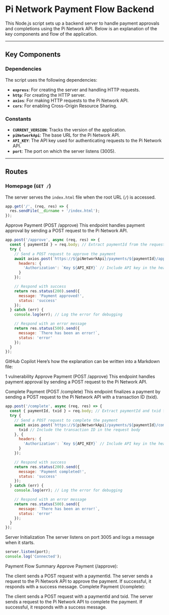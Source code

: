 # Pi Network Payment Flow Backend

This Node.js script sets up a backend server to handle payment approvals and completions using the Pi Network API. Below is an explanation of the key components and flow of the application.

---

## Key Components

### Dependencies
The script uses the following dependencies:
- **`express`**: For creating the server and handling HTTP requests.
- **`http`**: For creating the HTTP server.
- **`axios`**: For making HTTP requests to the Pi Network API.
- **`cors`**: For enabling Cross-Origin Resource Sharing.

### Constants
- **`CURRENT_VERSION`**: Tracks the version of the application.
- **`piNetworkApi`**: The base URL for the Pi Network API.
- **`API_KEY`**: The API key used for authenticating requests to the Pi Network API.
- **`port`**: The port on which the server listens (3005).

---

## Routes

### Homepage (`GET /`)
The server serves the `index.html` file when the root URL (`/`) is accessed.

```js
app.get('/', (req, res) => {
  res.sendFile(__dirname + '/index.html');
});

```
Approve Payment (POST /approve)
This endpoint handles payment approval by sending a POST request to the Pi Network API.
```js
app.post('/approve', async (req, res) => {
  const { paymentId } = req.body; // Extract paymentId from the request body
  try {
    // Send a POST request to approve the payment
    await axios.post(`https://${piNetworkApi}/payments/${paymentId}/approve`, {}, {
      headers: {
        'Authorization': `Key ${API_KEY}` // Include API key in the headers
      }
    });

    // Respond with success
    return res.status(200).send({
      message: 'Payment approved!',
      status: 'success'
    });
  } catch (err) {
    console.log(err); // Log the error for debugging

    // Respond with an error message
    return res.status(500).send({
      message: `There has been an error!`,
      status: 'error'
    });
  }
});
```

GitHub Copilot
Here’s how the explanation can be written into a Markdown file:

1 vulnerability
Approve Payment (POST /approve)
This endpoint handles payment approval by sending a POST request to the Pi Network API.

Complete Payment (POST /complete)
This endpoint finalizes a payment by sending a POST request to the Pi Network API with a transaction ID (txid).


```js
app.post('/complete', async (req, res) => {
  const { paymentId, txid } = req.body; // Extract paymentId and txid from the request body
  try {
    // Send a POST request to complete the payment
    await axios.post(`https://${piNetworkApi}/payments/${paymentId}/complete`, {
      txid // Include the transaction ID in the request body
    }, {
      headers: {
        'Authorization': `Key ${API_KEY}` // Include API key in the headers
      }
    });

    // Respond with success
    return res.status(200).send({
      message: 'Payment completed!',
      status: 'success'
    });
  } catch (err) {
    console.log(err); // Log the error for debugging

    // Respond with an error message
    return res.status(500).send({
      message: `There has been an error!`,
      status: 'error'
    });
  }
});
```
Server Initialization
The server listens on port 3005 and logs a message when it starts.
```js
server.listen(port);
console.log('Connected');
```
Payment Flow Summary
Approve Payment (/approve):

The client sends a POST request with a paymentId.
The server sends a request to the Pi Network API to approve the payment.
If successful, it responds with a success message.
Complete Payment (/complete):

The client sends a POST request with a paymentId and txid.
The server sends a request to the Pi Network API to complete the payment.
If successful, it responds with a success message.
